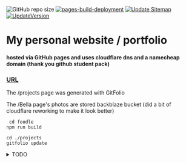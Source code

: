 ![GitHub repo size](https://img.shields.io/github/repo-size/JasonLovesDoggo/JasonLovesDoggo.github.io.svg)
[![pages-build-deployment](https://github.com/JasonLovesDoggo/JasonLovesDoggo.github.io/actions/workflows/pages/pages-build-deployment/badge.svg)](https://github.com/JasonLovesDoggo/JasonLovesDoggo.github.io/actions/workflows/pages/pages-build-deployment)
[![Update Sitemap](https://github.com/JasonLovesDoggo/JasonLovesDoggo.github.io/actions/workflows/UpdateSitemap.yml/badge.svg)](https://github.com/JasonLovesDoggo/JasonLovesDoggo.github.io/actions/workflows/UpdateSitemap.yml)
[![UpdateVersion](https://github.com/JasonLovesDoggo/JasonLovesDoggo.github.io/actions/workflows/updateversion.yml/badge.svg?branch=master)](https://github.com/JasonLovesDoggo/JasonLovesDoggo.github.io/actions/workflows/updateversion.yml)
# My personal website / portfolio

#### hosted via GitHub pages and uses cloudflare dns and a namecheap domain                                                                                                                       (thank you github student pack)

### [URL](https://nasoj.me)

The /projects page was generated with GitFolio

The /Bella page's photos are stored backblaze bucket (did a bit of cloudflare reworking to make it look better)
 
                                  
                                  
````
 cd foodle
npm run build
````
                                     
```
cd ./projects
gitfolio update
``` 


<details>
<summary>TODO</summary>
<br>
1. Make the /Bella page (currently /bella/tempdir) a smooth/long scrolling page (start with a static looking page then prompt the user to scroll) 
see https://pixieset.com/example/ for more examples

2. https://en.m.wikipedia.org/wiki/Lists_of_foods USE this
</details>
